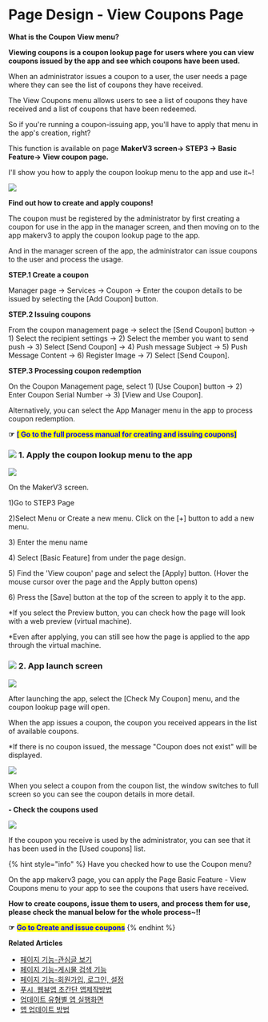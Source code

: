 # Page Design - View Coupons Page

**What is the Coupon View menu?**

**Viewing coupons is a coupon lookup page for users where you can view coupons issued by the app and see which coupons have been used.**

When an administrator issues a coupon to a user, the user needs a page where they can see the list of coupons they have received.

The View Coupons menu allows users to see a list of coupons they have received and a list of coupons that have been redeemed.

So if you're running a coupon-issuing app, you'll have to apply that menu in the app's creation, right?

This function is available on page **MakerV3 screen-> STEP3 → Basic Feature→ View coupon page.**

I'll show you how to apply the coupon lookup menu to the app and use it\~!

![](../../../.gitbook/assets/Unetttitled-3.png)

**Find out how to create and apply coupons!**

The coupon must be registered by the administrator by first creating a coupon for use in the app in the manager screen, and then moving on to the app makerv3 to apply the coupon lookup page to the app.

And in the manager screen of the app, the administrator can issue coupons to the user and process the usage.

**STEP.1 Create a coupon**

Manager page → Services → Coupon → Enter the coupon details to be issued by selecting the \[Add Coupon] button.

**STEP.2 Issuing coupons**

From the coupon management page → select the \[Send Coupon] button → 1) Select the recipient settings → 2) Select the member you want to send push → 3) Select \[Send Coupon] → 4) Push message Subject → 5) Push Message Content → 6) Register Image → 7) Select \[Send Coupon].​

**STEP.3 Processing coupon redemption**

On the Coupon Management page, select 1) \[Use Coupon] button → 2) Enter Coupon Serial Number → 3) \[View and Use Coupon].

Alternatively, you can select the App Manager menu in the app to process coupon redemption.

**☞** <mark style="color:blue;">**\[ Go to the full process manual for creating and issuing coupons]**</mark>

### ![](https://wp.swing2app.co.kr/wp-content/uploads/2018/09/%EB%8B%A8%EB%9D%BD1-1.png) **1.** Apply the coupon lookup menu to the app

![](../../../.gitbook/assets/Untitled-2-EFFGd.png)

On the MakerV3 screen.

1\)Go to STEP3 Page&#x20;

2\)Select Menu or Create a new menu. Click on the \[+] button to add a new menu.

3\) Enter the menu name

4\) Select \[Basic Feature] from under the page design.

5\) Find the 'View coupon' page and select the \[Apply] button. (Hover the mouse cursor over the page and the Apply button opens)

6\) Press the \[Save] button at the top of the screen to apply it to the app.

\*If you select the Preview button, you can check how the page will look with a web preview (virtual machine).

\*Even after applying, you can still see how the page is applied to the app through the virtual machine.

### ![](https://wp.swing2app.co.kr/wp-content/uploads/2018/09/%EB%8B%A8%EB%9D%BD1-1.png) **2. App launch screen**

![](../../../.gitbook/assets/UntitlVDBed-2.png)

After launching the app, select the \[Check My Coupon] menu, and the coupon lookup page will open.

When the app issues a coupon, the coupon you received appears in the list of available coupons.

\*If there is no coupon issued, the message "Coupon does not exist" will be displayed.

![](../../../.gitbook/assets/UEGESled-1.png)

When you select a coupon from the coupon list, the window switches to full screen so you can see the coupon details in more detail.

**- Check the coupons used**

![](../../../.gitbook/assets/UntitleDVd-1.png)

If the coupon you receive is used by the administrator, you can see that it has been used in the \[Used coupons] list.

{% hint style="info" %}
Have you checked how to use the Coupon menu?

On the app makerv3 page, you can apply the Page Basic Feature - View Coupons menu to your app to see the coupons that users have received.

**How to create coupons, issue them to users, and process them for use, please check the manual below for the whole process\~!!**

**☞** <mark style="color:blue;">**Go to Create and issue coupons**</mark>
{% endhint %}

**Related Articles**

* [페이지 기능-관심글 보기](https://wp.swing2app.co.kr/documentation/v3manual/viewfavorites/)
* [페이지 기능-게시물 검색 기능](https://wp.swing2app.co.kr/documentation/v3manual/postsearch/)
* [페이지 기능-회원가입, 로그인, 설정](https://wp.swing2app.co.kr/documentation/v3manual/join-login/)
* [푸시, 웹뷰앱 초간단 앱제작방법](https://wp.swing2app.co.kr/documentation/v3manual/push-webview/)
* [업데이트 유형별 앱 실행화면](https://wp.swing2app.co.kr/documentation/v3manual/update-type/)
* [앱 업데이트 방법](https://wp.swing2app.co.kr/documentation/v3manual/app-update/)
